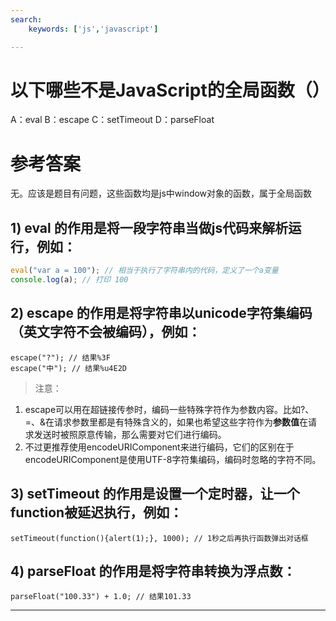 ```yaml
---
search:
    keywords: ['js','javascript']

---
```





# 以下哪些不是JavaScript的全局函数（）


A：eval    B：escape   C：setTimeout  D：parseFloat

# 参考答案

无。应该是题目有问题，这些函数均是js中window对象的函数，属于全局函数

## 1) eval 的作用是将一段字符串当做js代码来解析运行，例如：


```js
eval("var a = 100"); // 相当于执行了字符串内的代码，定义了一个a变量
console.log(a); // 打印 100
```

## 2) escape 的作用是将字符串以unicode字符集编码（英文字符不会被编码），例如：


```
escape("?"); // 结果%3F
escape("中"); // 结果%u4E2D
```



> 注意：
1. escape可以用在超链接传参时，编码一些特殊字符作为参数内容。比如?、=、&在请求参数里都是有特殊含义的，如果也希望这些字符作为**参数值**在请求发送时被照原意传输，那么需要对它们进行编码。
2. 不过更推荐使用encodeURIComponent来进行编码，它们的区别在于encodeURIComponent是使用UTF-8字符集编码，编码时忽略的字符不同。

## 3) setTimeout 的作用是设置一个定时器，让一个function被延迟执行，例如：


```
setTimeout(function(){alert(1);}, 1000); // 1秒之后再执行函数弹出对话框
```

## 4) parseFloat 的作用是将字符串转换为浮点数：



```
parseFloat("100.33") + 1.0; // 结果101.33
```

---

